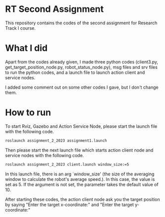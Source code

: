 # RT Second Assignment
This repository contains the codes of the second assignment for Research Track I course.

# What I did
Apart from the codes already given, I made three python codes (client3.py, get_target_position_node.py, robot_status_node.py), msg files and srv files to run the python codes, and a launch file to launch action client and service nodes.

I added some comment out on some other codes I gave, but I don't change them.

# How to run
To start Rviz, Gazebo and Action Service Node, please start the launch file with the following code. 
```bash
roslaunch assignment_2_2023 assignment1.launch
```
Then please start the next launch file which starts action client node and service nodes with the following code.
```bash
roslaunch assignment_2_2023 client.launch window_size:=5
```
In this launch file, there is an arg `window_size' (the size of the averaging window to calculate the robot's average speed.). In this case, the value is set as 5. If the argument is not set, the parameter takes the default value of 10.

After starting these codes, the action client node ask you the target position by saying "Enter the target x-coordinate:" and "Enter the target y-coordinate:"
